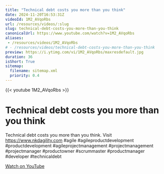 ```yaml
---
title: "Technical debt costs you more than you think"
date: 2024-11-20T16:53:31Z
videoId: 1M2_AVqoRbs
url: /resources/videos/:slug
slug: technical-debt-costs-you-more-than-you-think
canonicalUrl: https://www.youtube.com/watch?v=1M2_AVqoRbs
aliases:
 - /resources/videos/1M2_AVqoRbs
# - /resources/videos/technical-debt-costs-you-more-than-you-think
preview: https://i.ytimg.com/vi/1M2_AVqoRbs/maxresdefault.jpg
duration: 36
isShort: True
sitemap:
  filename: sitemap.xml
  priority: 0.4
---
```


{{< youtube 1M2_AVqoRbs >}}

# Technical debt costs you more than you think

Technical debt costs you more than you think. Visit https://www.nkdagility.com #agile #agileproductdevelopment #productdevelopment #agileprojectmanagement #projectmanagement #projectmanager #productowner #scrummaster #productmanager #developer #technicaldebt

[Watch on YouTube](https://www.youtube.com/watch?v=1M2_AVqoRbs)
